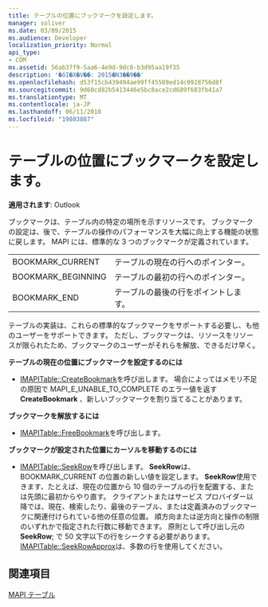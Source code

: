 ```yaml
---
title: テーブルの位置にブックマークを設定します。
manager: soliver
ms.date: 03/09/2015
ms.audience: Developer
localization_priority: Normal
api_type:
- COM
ms.assetid: 56ab37f9-5aa6-4e9d-9dc8-b3d95aa19f35
description: '�ŏI�X�V��: 2015�N3��9��'
ms.openlocfilehash: d53f15cb439494ae99ff45509ed14c0928756d8f
ms.sourcegitcommit: 9d60cd82b5413446e5bc8ace2cd689f683fb41a7
ms.translationtype: MT
ms.contentlocale: ja-JP
ms.lasthandoff: 06/11/2018
ms.locfileid: "19803887"
---
```

# <a name="setting-a-table-position-with-a-bookmark"></a>テーブルの位置にブックマークを設定します。

  
  
**適用されます**: Outlook 
  
ブックマークは、テーブル内の特定の場所を示すリソースです。 ブックマークの設定は、後で、テーブルの操作のパフォーマンスを大幅に向上する機能の状態に戻します。 MAPI には、標準的な 3 つのブックマークが定義されています。 
  
|||
|:-----|:-----|
|BOOKMARK_CURRENT  <br/> |テーブルの現在の行へのポインター。  <br/> |
|BOOKMARK_BEGINNING  <br/> |テーブルの最初の行へのポインター。  <br/> |
|BOOKMARK_END  <br/> |テーブルの最後の行をポイントします。  <br/> |
   
テーブルの実装は、これらの標準的なブックマークをサポートする必要し、も他のユーザーをサポートできます。 ただし、ブックマークは、リソースをリソースが限られたため、ブックマークのユーザーがそれらを解放、できるだけ早く。 
  
 **テーブルの現在の位置にブックマークを設定するのには**
  
- [IMAPITable::CreateBookmark](imapitable-createbookmark.md)を呼び出します。 場合によってはメモリ不足の原因で MAPI_E_UNABLE_TO_COMPLETE のエラー値を返す**CreateBookmark** 、新しいブックマークを割り当てることがあります。 
    
 **ブックマークを解放するには**
  
- [IMAPITable::FreeBookmark](imapitable-freebookmark.md)を呼び出します。
    
 **ブックマークが設定された位置にカーソルを移動するのには**
  
- [IMAPITable::SeekRow](imapitable-seekrow.md)を呼び出します。 **SeekRow**は、BOOKMARK_CURRENT の位置の新しい値を設定します。 **SeekRow**使用できます、たとえば、現在の位置から 10 個のテーブルの行を配置する、または先頭に最初からやり直す。 クライアントまたはサービス プロバイダー以降では、現在、検索したり、最後のテーブル、または定義済みのブックマークに関連付けられている他の任意の位置。 順方向または逆方向と操作の制限のいずれかで指定された行数に移動できます。 原則として呼び出し元の**SeekRow**; で 50 文字以下の行をシークする必要があります。[IMAPITable::SeekRowApprox](imapitable-seekrowapprox.md)は、多数の行を使用してください。 
    
## <a name="see-also"></a>関連項目



[MAPI テーブル](mapi-tables.md)

